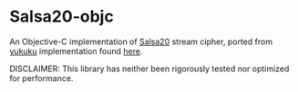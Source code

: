 # Salsa20-objc
An Objective-C implementation of [Salsa20](http://en.wikipedia.org/wiki/Salsa20) stream cipher, ported from [yukuku](https://github.com/yukuku) implementation found [here](https://github.com/yukuku/yuku-android-util/tree/master/Salsa20).

DISCLAIMER: This library has neither been rigorously tested nor optimized for performance.
